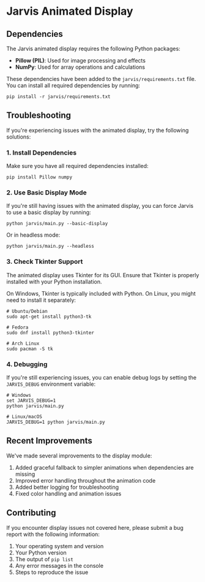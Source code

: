 # Jarvis Animated Display

## Dependencies

The Jarvis animated display requires the following Python packages:

- **Pillow (PIL)**: Used for image processing and effects
- **NumPy**: Used for array operations and calculations

These dependencies have been added to the `jarvis/requirements.txt` file. You can install all required dependencies by running:

```
pip install -r jarvis/requirements.txt
```

## Troubleshooting

If you're experiencing issues with the animated display, try the following solutions:

### 1. Install Dependencies

Make sure you have all required dependencies installed:

```
pip install Pillow numpy
```

### 2. Use Basic Display Mode

If you're still having issues with the animated display, you can force Jarvis to use a basic display by running:

```
python jarvis/main.py --basic-display
```

Or in headless mode:

```
python jarvis/main.py --headless
```

### 3. Check Tkinter Support

The animated display uses Tkinter for its GUI. Ensure that Tkinter is properly installed with your Python installation.

On Windows, Tkinter is typically included with Python. On Linux, you might need to install it separately:

```
# Ubuntu/Debian
sudo apt-get install python3-tk

# Fedora
sudo dnf install python3-tkinter

# Arch Linux
sudo pacman -S tk
```

### 4. Debugging

If you're still experiencing issues, you can enable debug logs by setting the `JARVIS_DEBUG` environment variable:

```
# Windows
set JARVIS_DEBUG=1
python jarvis/main.py

# Linux/macOS
JARVIS_DEBUG=1 python jarvis/main.py
```

## Recent Improvements

We've made several improvements to the display module:

1. Added graceful fallback to simpler animations when dependencies are missing
2. Improved error handling throughout the animation code
3. Added better logging for troubleshooting
4. Fixed color handling and animation issues

## Contributing

If you encounter display issues not covered here, please submit a bug report with the following information:

1. Your operating system and version
2. Your Python version
3. The output of `pip list`
4. Any error messages in the console
5. Steps to reproduce the issue 